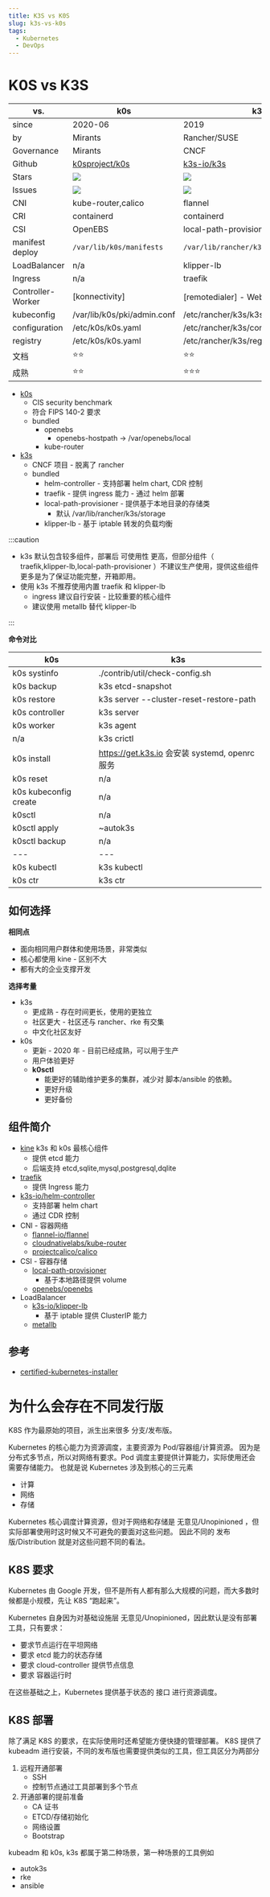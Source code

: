 ```yaml
---
title: K3S vs K0S
slug: k3s-vs-k0s
tags:
  - Kubernetes
  - DevOps
---
```


# K0S vs K3S

| vs.               | k0s                               | k3s                                     |
| ----------------- | --------------------------------- | --------------------------------------- |
| since             | 2020-06                           | 2019                                    |
| by                | Mirants                           | Rancher/SUSE                            |
| Governance        | Mirants                           | CNCF                                    |
| Github            | [k0sproject/k0s]                  | [k3s-io/k3s]                            |
| Stars             | [![][k0s-stars]][k0sproject/k0s]  | [![][k3s-stars]][k3s-io/k3s]            |
| Issues            | [![][k0s-issues]][k0sproject/k0s] | [![][k3s-issues]][k3s-io/k3s]           |
| CNI               | kube-router,calico                | flannel                                 |
| CRI               | containerd                        | containerd                              |
| CSI               | OpenEBS                           | local-path-provisioner                  |
| manifest deploy   | `/var/lib/k0s/manifests`          | `/var/lib/rancher/k3s/server/manifests` |
| LoadBalancer      | n/a                               | klipper-lb                              |
| Ingress           | n/a                               | traefik                                 |
| Controller-Worker | [konnectivity]                    | [remotedialer] - WebSocket 反向代理     |
| kubeconfig        | /var/lib/k0s/pki/admin.conf       | /etc/rancher/k3s/k3s.yaml               |
| configuration     | /etc/k0s/k0s.yaml                 | /etc/rancher/k3s/config.yaml            |
| registry          | /etc/k0s/k0s.yaml                 | /etc/rancher/k3s/registry.yaml          |
| 文档              | ⭐️⭐️                            | ⭐️⭐️                                  |
| 成熟              | ⭐️⭐️                            | ⭐️⭐️⭐️                               |

<!-- more -->

- [k0s]
  - CIS security benchmark
  - 符合 FIPS 140-2 要求
  - bundled
    - openebs
      - openebs-hostpath -> /var/openebs/local
    - kube-router
- [k3s]
  - CNCF 项目 - 脱离了 rancher
  - bundled
    - helm-controller - 支持部署 helm chart, CDR 控制
    - traefik - 提供 ingress 能力 - 通过 helm 部署
    - local-path-provisioner - 提供基于本地目录的存储类
      - 默认 /var/lib/rancher/k3s/storage
    - klipper-lb - 基于 iptable 转发的负载均衡

[k0s-issues]: https://img.shields.io/github/issues/k0sproject/k0s
[k0s-stars]: https://img.shields.io/github/stars/k0sproject/k0s
[k0s]: https://wener.me/notes/devops/kubernetes/distro/k0s
[k0sproject/k0s]: https://github.com/k0sproject/k0s
[k3s-io/k3s]: https://github.com/k3s-io/k3s
[k3s-issues]: https://img.shields.io/github/issues/k3s-io/k3s
[k3s-stars]: https://img.shields.io/github/stars/k3s-io/k3s
[k3s]: https://wener.me/notes/devops/kubernetes/distro/k3s
[k0s]: https://wener.me/notes/devops/kubernetes/distro/k0s

:::caution

- k3s 默认包含较多组件，部署后 可使用性 更高，但部分组件（ traefik,klipper-lb,local-path-provisioner ）不建议生产使用，提供这些组件更多是为了保证功能完整，开箱即用。
- 使用 k3s 不推荐使用内置 traefik 和 klipper-lb
  - ingress 建议自行安装 - 比较重要的核心组件
  - 建议使用 metallb 替代 klipper-lb

:::

**命令对比**

| k0s                   | k3s                                            |
| --------------------- | ---------------------------------------------- |
| k0s systinfo          | ./contrib/util/check-config.sh                 |
| k0s backup            | k3s etcd-snapshot                              |
| k0s restore           | k3s server --cluster-reset-restore-path        |
| k0s controller        | k3s server                                     |
| k0s worker            | k3s agent                                      |
| n/a                   | k3s crictl                                     |
| k0s install           | https://get.k3s.io 会安装 systemd, openrc 服务 |
| k0s reset             | n/a                                            |
| k0s kubeconfig create | n/a                                            |
| k0sctl                | n/a                                            |
| k0sctl apply          | ~autok3s                                       |
| k0sctl backup         | n/a                                            |
| ---                   | ---                                            |
| k0s kubectl           | k3s kubectl                                    |
| k0s ctr               | k3s ctr                                        |

## 如何选择

**相同点**

- 面向相同用户群体和使用场景，非常类似
- 核心都使用 kine - 区别不大
- 都有大的企业支撑开发

**选择考量**

- k3s
  - 更成熟 - 存在时间更长，使用的更独立
  - 社区更大 - 社区还与 rancher、rke 有交集
  - 中文化社区友好
- k0s
  - 更新 - 2020 年 - 目前已经成熟，可以用于生产
  - 用户体验更好
  - **k0sctl**
    - 能更好的辅助维护更多的集群，减少对 脚本/ansible 的依赖。
    - 更好升级
    - 更好备份

## 组件简介

- [kine](https://wener.me/notes/devops/kubernetes/distro/kine)
  k3s 和 k0s 最核心组件
  - 提供 etcd 能力
  - 后端支持 etcd,sqlite,mysql,postgresql,dqlite
- [traefik](https://wener.me/notes/devops/kubernetes/network/traefik-ingress)
  - 提供 Ingress 能力
- [k3s-io/helm-controller](https://github.com/k3s-io/helm-controller)
  - 支持部署 helm chart
  - 通过 CDR 控制
- CNI - 容器网络
  - [flannel-io/flannel](https://github.com/flannel-io/flannel)
  - [cloudnativelabs/kube-router](https://github.com/cloudnativelabs/kube-router)
  - [projectcalico/calico](https://github.com/projectcalico/calico)
- CSI - 容器存储
  - [local-path-provisioner](https://wener.me/notes/devops/kubernetes/storage/local-path-provisioner/)
    - 基于本地路径提供 volume
  - [openebs/openebs](https://github.com/openebs/openebs)
- LoadBalancer
  - [k3s-io/klipper-lb](https://github.com/k3s-io/klipper-lb)
    - 基于 iptable 提供 ClusterIP 能力
  - [metallb](https://wener.me/notes/devops/kubernetes/network/metallb/)

## 参考

- [certified-kubernetes-installer](https://landscape.cncf.io/card-mode?category=certified-kubernetes-installer&grouping=category)

# 为什么会存在不同发行版

K8S 作为最原始的项目，派生出来很多 分支/发布版。

Kubernetes 的核心能力为资源调度，主要资源为 Pod/容器组/计算资源。
因为是分布式多节点，所以对网络有要求。Pod 调度主要提供计算能力，实际使用还会需要存储能力。
也就是说 Kubernetes 涉及到核心的三元素

- 计算
- 网络
- 存储

Kubernetes 核心调度计算资源，但对于网络和存储是 无意见/Unopinioned ，但实际部署使用时这时候又不可避免的要面对这些问题。
因此不同的 发布版/Distribution 就是对这些问题不同的看法。

## K8S 要求

Kubernetes 由 Google 开发，但不是所有人都有那么大规模的问题，而大多数时候都是小规模，先让 K8S “跑起来”。

Kubernetes 自身因为对基础设施层 无意见/Unopinioned，因此默认是没有部署工具，只有要求：

- 要求节点运行在平坦网络
- 要求 etcd 能力的状态存储
- 要求 cloud-controller 提供节点信息
- 要求 容器运行时

在这些基础之上，Kubernetes 提供基于状态的 接口 进行资源调度。

## K8S 部署

除了满足 K8S 的要求，在实际使用时还希望能方便快捷的管理部署。
K8S 提供了 kubeadm 进行安装，不同的发布版也需要提供类似的工具，但工具区分为两部分

1. 远程开通部署
   - SSH
   - 控制节点通过工具部署到多个节点
2. 开通部署的提前准备
   - CA 证书
   - ETCD/存储初始化
   - 网络设置
   - Bootstrap

kubeadm 和 k0s, k3s 都属于第二种场景，第一种场景的工具例如

- autok3s
- rke
- ansible
